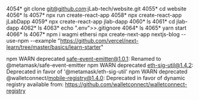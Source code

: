  4054* git clone git@github.com:jLab-tech/website.git
 4055* cd website
 4056* ls
 4057* npx run create-react-app
 4058* npx create-react-app jLabDapp
 4059* npx create-react-app jlab-dapp
 4060* ls
 4061* cd jlab-dapp
 4062* ls
 4063* echo ".env">>.gitignore
 4064* ls
 4065* yarn start
 4066* ls
 4067* npm i wagmi ethersi
npx create-next-app nextjs-blog --use-npm --example "https://github.com/vercel/next-learn/tree/master/basics/learn-starter"

npm WARN deprecated safe-event-emitter@1.0.1: Renamed to @metamask/safe-event-emitter
npm WARN deprecated eth-sig-util@1.4.2: Deprecated in favor of '@metamask/eth-sig-util'
npm WARN deprecated @walletconnect/mobile-registry@1.4.0: Deprecated in favor of dynamic registry available from: https://github.com/walletconnect/walletconnect-registry
